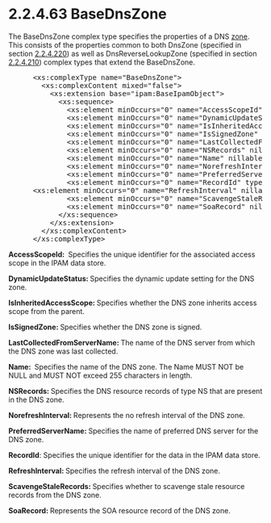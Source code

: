 <html dir="LTR" xmlns:mshelp="http://msdn.microsoft.com/mshelp" xmlns:ddue="http://ddue.schemas.microsoft.com/authoring/2003/5" xmlns:xlink="http://www.w3.org/1999/xlink" xmlns:tool="http://www.microsoft.com/tooltip">
 <body>
 <div id="header">
 <h1 class="heading">2.2.4.63 BaseDnsZone</h1>
 </div>
 <div id="mainSection">
 <div id="mainBody">
 <div id="allHistory" class="saveHistory"></div>
 <div id="sectionSection0" class="section" name="collapseableSection">
 

<p>The BaseDnsZone complex type specifies the properties of a
DNS <a href="21b4a631-8f28-420f-822f-c5f879d5046e.md#gt_e6a86700-c17d-4513-8f4f-5aacaff014df">zone</a>. This consists
of the properties common to both DnsZone (specified in section <a href="6a90baff-7114-4d0c-a0cb-e1ded68ebb5d.md">2.2.4.220</a>) as well as
DnsReverseLookupZone (specified in section <a href="7dcab3de-7813-4945-8306-a90e99eebadd.md">2.2.4.210</a>) complex types
that extend the BaseDnsZone.</p>

<dl>
<dd>
<div><pre> &lt;xs:complexType name=&quot;BaseDnsZone&quot;&gt;
   &lt;xs:complexContent mixed=&quot;false&quot;&gt;
     &lt;xs:extension base=&quot;ipam:BaseIpamObject&quot;&gt;
       &lt;xs:sequence&gt;
         &lt;xs:element minOccurs=&quot;0&quot; name=&quot;AccessScopeId&quot; type=&quot;xsd:long&quot; /&gt;
         &lt;xs:element minOccurs=&quot;0&quot; name=&quot;DynamicUpdateStatus&quot; type=&quot;ipam:DnsDynamicUpdateSetting&quot; /&gt;
         &lt;xs:element minOccurs=&quot;0&quot; name=&quot;IsInheritedAccessScope&quot; type=&quot;xsd:boolean&quot; /&gt;
         &lt;xs:element minOccurs=&quot;0&quot; name=&quot;IsSignedZone&quot; nillable=&quot;true&quot; type=&quot;xsd:boolean&quot; /&gt;
         &lt;xs:element minOccurs=&quot;0&quot; name=&quot;LastCollectedFromServerName&quot; nillable=&quot;true&quot; type=&quot;xsd:string&quot; /&gt;
         &lt;xs:element minOccurs=&quot;0&quot; name=&quot;NSRecords&quot; nillable=&quot;true&quot; type=&quot;ipam:ArrayOfDnsResourceRecord&quot; /&gt;
         &lt;xs:element minOccurs=&quot;0&quot; name=&quot;Name&quot; nillable=&quot;true&quot; type=&quot;xsd:string&quot; /&gt;
         &lt;xs:element minOccurs=&quot;0&quot; name=&quot;NorefreshInterval&quot; nillable=&quot;true&quot; type=&quot;ser:duration&quot; /&gt;
         &lt;xs:element minOccurs=&quot;0&quot; name=&quot;PreferredServerName&quot; nillable=&quot;true&quot; type=&quot;xsd:string&quot; /&gt;
         &lt;xs:element minOccurs=&quot;0&quot; name=&quot;RecordId&quot; type=&quot;xsd:long&quot; /&gt;
 &lt;xs:element minOccurs=&quot;0&quot; name=&quot;RefreshInterval&quot; nillable=&quot;true&quot; type=&quot;ser:duration&quot; /&gt;
         &lt;xs:element minOccurs=&quot;0&quot; name=&quot;ScavengeStaleRecords&quot; nillable=&quot;true&quot; type=&quot;xsd:boolean&quot; /&gt;
         &lt;xs:element minOccurs=&quot;0&quot; name=&quot;SoaRecord&quot; nillable=&quot;true&quot; type=&quot;ipam:DnsResourceRecord&quot; /&gt;
       &lt;/xs:sequence&gt;
     &lt;/xs:extension&gt;
   &lt;/xs:complexContent&gt;
 &lt;/xs:complexType&gt;
</pre></div>
</dd></dl>

<p><b>AccessScopeId: </b> Specifies the unique
identifier for the associated access scope in the IPAM data store.</p>

<p><b>DynamicUpdateStatus: </b>Specifies the dynamic
update setting for the DNS zone.</p>

<p><b>IsInheritedAccessScope: </b>Specifies whether the
DNS zone inherits access scope from the parent.</p>

<p><b>IsSignedZone: </b>Specifies whether the DNS zone
is signed.</p>

<p><b>LastCollectedFromServerName: </b>The name of the
DNS server from which the DNS zone was last collected.</p>

<p><b>Name: </b> Specifies the name of the DNS zone. The
Name MUST NOT be NULL and MUST NOT exceed 255 characters in length.</p>

<p><b>NSRecords: </b>Specifies the DNS resource records
of type NS that are present in the DNS zone.</p>

<p><b>NorefreshInterval: </b>Represents the no refresh
interval of the DNS zone.</p>

<p><b>PreferredServerName: </b>Specifies the name of
preferred DNS server for the DNS zone.</p>

<p><b>RecordId</b>: Specifies the unique identifier for
the data in the IPAM data store.</p>

<p><b>RefreshInterval: </b>Specifies the refresh
interval of the DNS zone.</p>

<p><b>ScavengeStaleRecords: </b>Specifies whether to
scavenge stale resource records from the DNS zone.</p>

<p><b>SoaRecord: </b>Represents the SOA resource record
of the DNS zone.</p>


 </div>
 </div>
 </div>
 </body>
</html>